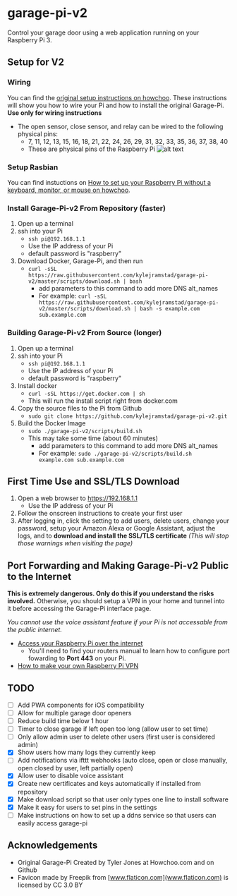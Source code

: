 # garage-pi-v2

Control your garage door using a web application running on your Raspberry Pi 3.

## Setup for V2

### Wiring
You can find the [original setup instructions on howchoo](https://howchoo.com/g/yznmzmuxywu/how-to-control-your-garage-door-from-your-phone-using-a-raspberry-pi). These instructions will show you how to wire your Pi and how to install the original Garage-Pi.
**Use only for wiring instructions**

   - The open sensor, close sensor, and relay can be wired to the following physical pins:
       - 7, 11, 12, 13, 15, 16, 18, 21, 22, 24, 26, 29, 31, 32, 33, 35, 36, 37, 38, 40
       - These are physical pins of the Raspberry Pi
![alt text](https://www.bigmessowires.com/wp-content/uploads/2018/05/Raspberry-GPIO.jpg "Physical Pinout Diagram")

### Setup Rasbian
You can find instuctions on [How to set up your Raspberry Pi without a keyboard, monitor, or mouse on howchoo](https://howchoo.com/g/mzgzy2mwowj/how-to-set-up-raspberry-pi-without-keyboard-monitor-mouse).

### Install Garage-Pi-v2 From Repository (faster)
1. Open up a terminal
1. ssh into your Pi
   - ```ssh pi@192.168.1.1```
   - Use the IP address of your Pi
   - default password is "raspberry"
1. Download Docker, Garage-Pi, and then run
   - ```curl -sSL https://raw.githubusercontent.com/kylejramstad/garage-pi-v2/master/scripts/download.sh | bash```
       - add parameters to this command to add more DNS alt_names
       - For example: ```curl -sSL https://raw.githubusercontent.com/kylejramstad/garage-pi-v2/master/scripts/download.sh | bash -s example.com sub.example.com```

### Building Garage-Pi-v2 From Source (longer)
1. Open up a terminal
1. ssh into your Pi
   - ```ssh pi@192.168.1.1```
   - Use the IP address of your Pi
   - default password is "raspberry"
1. Install docker
   - ```curl -sSL https://get.docker.com | sh```
   - This will run the install script right from docker.com
1. Copy the source files to the Pi from Github
   - ```sudo git clone https://github.com/kylejramstad/garage-pi-v2.git```
1. Build the Docker Image
   - ```sudo ./garage-pi-v2/scripts/build.sh```
   - This may take some time (about 60 minutes)
       - add parameters to this command to add more DNS alt_names
       - For example: ```sudo ./garage-pi-v2/scripts/build.sh example.com sub.example.com```
   
## First Time Use and SSL/TLS Download
1. Open a web browser to https://192.168.1.1
   - Use the IP address of your Pi
1. Follow the onscreen instructions to create your first user
1. After logging in, click the setting to add users, delete users, change your password, setup your Amazon Alexa or Google Assistant, adjust the logs, and to **download and install the SSL/TLS certificate** *(This will stop those warnings when visiting the page)*

## Port Forwarding and Making Garage-Pi-v2 Public to the Internet
**This is extremely dangerous. Only do this if you understand the risks involved.**
Otherwise, you should setup a VPN in your home and tunnel into it before accessing the Garage-Pi interface page.

*You cannot use the voice assistant feature if your Pi is not accessable from the public internet.*

- [Access your Raspberry Pi over the internet](https://www.raspberrypi.org/documentation/remote-access/access-over-Internet/README.md)
  - You'll need to find your routers manual to learn how to configure port fowarding to **Port 443** on your Pi.
- [How to make your own Raspberry Pi VPN](https://howchoo.com/g/nzu3zdnjzti/raspberry-pi-vpn)

## TODO
- [ ] Add PWA components for iOS compatibility
- [ ] Allow for multiple garage door openers
- [ ] Reduce build time below 1 hour
- [ ] Timer to close garage if left open too long (allow user to set time)
- [ ] Only allow admin user to delete other users (first user is considered admin)
- [x] Show users how many logs they currently keep
- [ ] Add notifications via ifttt webhooks (auto close, open or close manually, open closed by user, left partially open)
- [x] Allow user to disable voice assistant
- [x] Create new certificates and keys automatically if installed from repository
- [x] Make download script so that user only types one line to install software
- [x] Make it easy for users to set pins in the settings
- [ ] Make instructions on how to set up a ddns service so that users can easily access garage-pi

## Acknowledgements
* Original Garage-Pi Created by Tyler Jones at Howchoo.com and on Github
* Favicon made by Freepik from [www.flaticon.com](www.flaticon.com) is licensed by CC 3.0 BY
